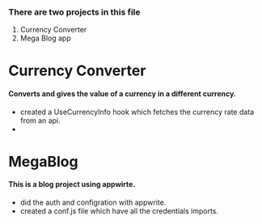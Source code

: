 ### There are two projects in this file 
1. Currency Converter
2. Mega Blog app

# Currency Converter
#### Converts and gives the value of a currency in a different currency.
- created a UseCurrencyInfo hook which fetches the currency rate data from an api. 
-

# MegaBlog
#### This is a blog project using appwirte.
- did the auth and configration with appwrite.
- created a conf.js file which have all the credentials imports.